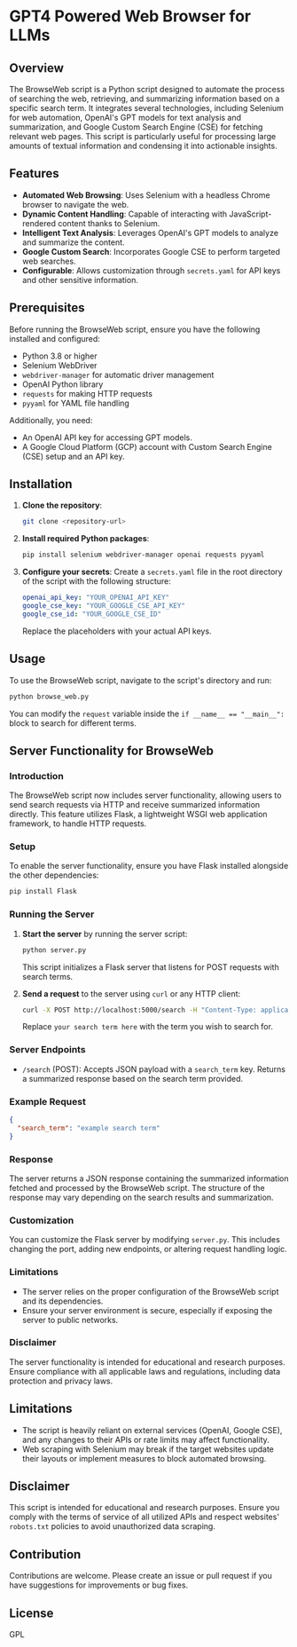 # GPT4 Powered Web Browser for LLMs

## Overview
The BrowseWeb script is a Python script designed to automate the process of searching the web, retrieving, and summarizing information based on a specific search term. It integrates several technologies, including Selenium for web automation, OpenAI's GPT models for text analysis and summarization, and Google Custom Search Engine (CSE) for fetching relevant web pages. This script is particularly useful for processing large amounts of textual information and condensing it into actionable insights.

## Features
- **Automated Web Browsing**: Uses Selenium with a headless Chrome browser to navigate the web.
- **Dynamic Content Handling**: Capable of interacting with JavaScript-rendered content thanks to Selenium.
- **Intelligent Text Analysis**: Leverages OpenAI's GPT models to analyze and summarize the content.
- **Google Custom Search**: Incorporates Google CSE to perform targeted web searches.
- **Configurable**: Allows customization through `secrets.yaml` for API keys and other sensitive information.

## Prerequisites
Before running the BrowseWeb script, ensure you have the following installed and configured:
- Python 3.8 or higher
- Selenium WebDriver
- `webdriver-manager` for automatic driver management
- OpenAI Python library
- `requests` for making HTTP requests
- `pyyaml` for YAML file handling

Additionally, you need:
- An OpenAI API key for accessing GPT models.
- A Google Cloud Platform (GCP) account with Custom Search Engine (CSE) setup and an API key.

## Installation
1. **Clone the repository**:
   ```sh
   git clone <repository-url>
   ```
2. **Install required Python packages**:
   ```sh
   pip install selenium webdriver-manager openai requests pyyaml
   ```
3. **Configure your secrets**:
   Create a `secrets.yaml` file in the root directory of the script with the following structure:
   ```yaml
   openai_api_key: "YOUR_OPENAI_API_KEY"
   google_cse_key: "YOUR_GOOGLE_CSE_API_KEY"
   google_cse_id: "YOUR_GOOGLE_CSE_ID"
   ```
   Replace the placeholders with your actual API keys.


## Usage
To use the BrowseWeb script, navigate to the script's directory and run:
```sh
python browse_web.py
```
You can modify the `request` variable inside the `if __name__ == "__main__":` block to search for different terms.


## Server Functionality for BrowseWeb

### Introduction
The BrowseWeb script now includes server functionality, allowing users to send search requests via HTTP and receive summarized information directly. This feature utilizes Flask, a lightweight WSGI web application framework, to handle HTTP requests.

### Setup
To enable the server functionality, ensure you have Flask installed alongside the other dependencies:
```sh
pip install Flask
```

### Running the Server
1. **Start the server** by running the server script:
   ```sh
   python server.py
   ```
   This script initializes a Flask server that listens for POST requests with search terms.

2. **Send a request** to the server using `curl` or any HTTP client:
   ```sh
   curl -X POST http://localhost:5000/search -H "Content-Type: application/json" -d "{\"search_term\":\"your search term here\"}"
   ```
   Replace `your search term here` with the term you wish to search for.

### Server Endpoints
- `/search` (POST): Accepts JSON payload with a `search_term` key. Returns a summarized response based on the search term provided.

### Example Request
```json
{
  "search_term": "example search term"
}
```

### Response
The server returns a JSON response containing the summarized information fetched and processed by the BrowseWeb script. The structure of the response may vary depending on the search results and summarization.

### Customization
You can customize the Flask server by modifying `server.py`. This includes changing the port, adding new endpoints, or altering request handling logic.

### Limitations
- The server relies on the proper configuration of the BrowseWeb script and its dependencies.
- Ensure your server environment is secure, especially if exposing the server to public networks.

### Disclaimer
The server functionality is intended for educational and research purposes. Ensure compliance with all applicable laws and regulations, including data protection and privacy laws.


## Limitations
- The script is heavily reliant on external services (OpenAI, Google CSE), and any changes to their APIs or rate limits may affect functionality.
- Web scraping with Selenium may break if the target websites update their layouts or implement measures to block automated browsing.

## Disclaimer
This script is intended for educational and research purposes. Ensure you comply with the terms of service of all utilized APIs and respect websites' `robots.txt` policies to avoid unauthorized data scraping.

## Contribution
Contributions are welcome. Please create an issue or pull request if you have suggestions for improvements or bug fixes.

## License
GPL